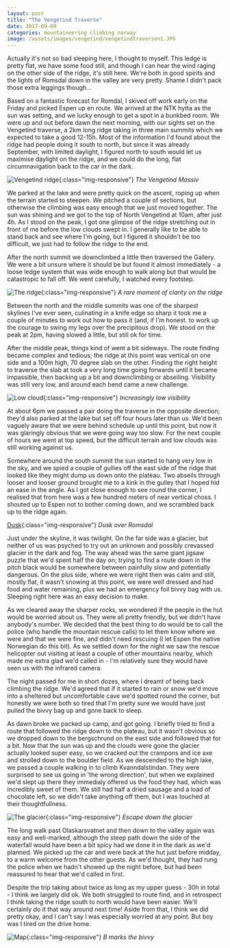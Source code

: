 ```yaml
---
layout: post
title: "The Vengetind Traverse"
date: 2017-09-09
categories: mountaineering climbing norway
image: /assets/images/vengetind/vengetindtraversen1.JPG
---
```


Actually it's not so bad sleeping here, I thought to myself. This ledge is pretty flat, we have some food still, and though I can hear the wind raging on the other side of the ridge, it's still here. We're both in good spirits and the lights of Romsdal down in the valley are very pretty. Shame I didn't pack those extra leggings though...

Based on a fantastic forecast for Romdal, I skived off work early on the Friday and picked Espen up en route. We arrived at the NTK hytta as the sun was setting, and we lucky enough to get a spot in a bunkbed room. We were up and out before dawn the next morning, with our sights set on the Vengetind traverse, a 2km long ridge taking in three main summits which we expected to take a good 12-15h. Most of the information I'd found about the ridge had people doing it south to north, but since it was already September, with limited daylight, I figured north to south would let us maximise daylight on the ridge, and we could do the long, flat circumnavigation back to the car in the dark.

![Vengetind ridge](/assets/images/vengetind/vengetindtraversen6.JPG){:class="img-responsive"}
*The Vengetind Massiv*

We parked at the lake and were pretty quick on the ascent, roping up when the terrain started to steepen. We pitched a couple of sections, but otherwise the climbing was easy enough that we just moved together. The sun was shining and we got to the top of North Vengetind at 10am, after just 4h. As I stood on the peak, I got one glimpse of the ridge stretching out in front of me before the low clouds swept in. I generally like to be able to stand back and see where I'm going, but I figured it shouldn't be too difficult, we just had to follow the ridge to the end.

After the north summit we downclimbed a little then traversed the Gallery. We were a bit unsure where it should be but found it almost immediately - a loose ledge system that was wide enough to walk along but that would be catastropic to fall off. We went carefully, I watched every footstep.

![The ridge](/assets/images/vengetind/vengetindtraversen2.JPG){:class="img-responsive"}
*A rare moment of clarity on the ridge*

Between the north and the middle summits was one of the sharpest skylines I've ever seen, culinating in a knife edge so sharp it took me a couple of minutes to work out how to pass it (and, if I'm honest. to work up the courage to swing my legs over the precipitous drop). We stood on the peak at 2pm, having slowed a little, but still ok for time.

After the middle peak, things kind of went a bit sideways. The route finding became complex and tedious; the ridge at this point was vertical on one side and a 100m high, 70 degree slab on the other. Finding the right height to traverse the slab at took a very long time going forwards until it became impassible, then backing up a bit and downclimbing or abseiling. Visibility was still very low, and around each bend came a new challenge.

![Low cloud](/assets/images/vengetind/vengetindtraversen3.JPG){:class="img-responsive"}
*Increasingly low visibility*


At about 6pm we passed a pair doing the traverse in the opposite direction; they'd also parked at the lake but set off four hours later than us. We'd been vaguely aware that we were behind schedule up until this point, but now it was glaringly obvious that we were going way too slow. For the next couple of hours we went at top speed, but the difficult terrain and low clouds was still working against us.

Somewhere around the south summit the sun started to hang very low in the sky, and we spied a couple of gullies off the east side of the ridge that looked like they might dump us down onto the plateau. Two abseils through looser and looser ground brought me to a kink in the gulley that I hoped hid an ease in the angle. As I got close enough to see round the corner, I realised that from here was a few hundred meters of near vertical choss. I shouted up to Espen not to bother coming down, and we scrambled back up to the ridge again.

[Dusk](/assets/images/vengetind/vengetindtraversen4.JPG){:class="img-responsive"}
*Dusk over Romsdal*

Just under the skyline, it was twilight. On the far side was a glacier, but neither of us was psyched to try out an unknown and possibly crevassed glacier in the dark and fog. The way ahead was the same giant jigsaw puzzle that we'd spent half the day on; trying to find a route down in the pitch black would be somewhere between painfully slow and potentially dangerous. On the plus side, where we were right then was calm and still, mostly flat, it wasn't snowing at this point, we were well dressed and had food and water remaining, plus we had an emergency foil bivvy bag with us. Sleeping right here was an easy decision to make.

As we cleared away the sharper rocks, we wondered if the people in the hut would be worried about us. They were all pretty friendly, but we didn't have anybody's number. We decided that the best thing to do would be to call the police (who handle the mountain rescue calls) to let them know where we were and that we were fine, and didn't need rescuing (I let Espen the native Norwegian do this bit). As we settled down for the night we saw the rescue helicopter out visiting at least a couple of other mountains nearby, which made me extra glad we'd called in - I'm relatively sure they would have seen us with the infrared camera.

The night passed for me in short dozes, where I dreamt of being back climbing the ridge. We'd agreed that if it started to rain or snow we'd move into a sheltered but uncomfortable cave we'd spotted round the corner, but honestly we were both so tired that I'm pretty sure we would have just pulled the bivvy bag up and gone back to sleep.

As dawn broke we packed up camp, and got going. I briefly tried to find a route that followed the ridge down to the plateau, but it wasn't obvious so we dropped down to the bergschrund on the east side and followed that for a bit. Now that the sun was up and the clouds were gone the glacier actually looked super easy, so we cracked out the crampons and ice axe and strolled down to the boulder field. As we descended to the high lake, we passed a couple walking in to climb Kvanndalstindan. They were surprised to see us going in 'the wrong direction', but when we explained we'd slept up there they immedialy offered us the food they had, which was incredibly sweet of them. We still had half a dried sausage and a load of chocolate left, so we didn't take anything off them, but I was touched at their thoughtfullness.

![The glacier](/assets/images/vengetind/vengetindtraversen5.JPG){:class="img-responsive"}
*Escape down the glacier*

The long walk past Olaskarsvatnet and then down to the valley again was easy and well-marked, although the steep path down the side of the waterfall would have been a bit spicy had we done it in the dark as we'd planned. We picked up the car and were back at the hut just before midday, to a warm welcome from the other guests. As we'd thought, they had rung the police when we hadn't showed up the night before, but had been reassured to hear that we'd called in first.

Despite the trip taking about twice as long as my upper guess - 30h in total - I think we largely did ok. We both struggled to route find, and in retrospect I think taking the ridge south to north would have been easier. We'll certainly do it that way around next time! Aside from that, I think we did pretty okay, and I can't say I was especially worried at any point. But boy was I tired on the drive home.

![Map](/assets/images/vengetind/vengetind_map.jpg){:class="img-responsive"}
*B marks the bivvy*


